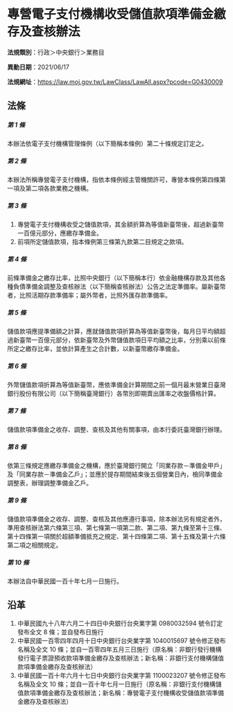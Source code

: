 # 專營電子支付機構收受儲值款項準備金繳存及查核辦法


**法規類別**：行政＞中央銀行＞業務目

**異動日期**：2021/06/17  

**法規網址**：https://law.moj.gov.tw/LawClass/LawAll.aspx?pcode=G0430009



## 法條
##### 第 1 條
本辦法依電子支付機構管理條例（以下簡稱本條例）第二十條規定訂定之。

##### 第 2 條
本辦法所稱專營電子支付機構，指依本條例經主管機關許可，專營本條例第四條第一項及第二項各款業務之機構。

##### 第 3 條
1. 專營電子支付機構收受之儲值款項，其金額折算為等值新臺幣後，超過新臺幣一百億元部分，應繳存準備金。
1. 前項所定儲值款項，指本條例第三條第九款第二目規定之款項。

##### 第 4 條
前條準備金之繳存比率，比照中央銀行（以下簡稱本行）依金融機構存款及其他各種負債準備金調整及查核辦法（以下簡稱查核辦法）公告之法定準備率。屬新臺幣者，比照活期存款準備率；屬外幣者，比照外匯存款準備率。

##### 第 5 條
儲值款項應提準備額之計算，應就儲值款項折算為等值新臺幣後，每月日平均額超過新臺幣一百億元部分，依新臺幣及外幣儲值款項日平均額之比率，分別乘以前條所定之繳存比率，並依計算產生之合計數，以新臺幣繳存準備金。

##### 第 6 條
外幣儲值款項折算為等值新臺幣，應依準備金計算期間之前一個月最末營業日臺灣銀行股份有限公司（以下簡稱臺灣銀行）各幣別即期賣出匯率之收盤價格計算。

##### 第 7 條
儲值款項準備金之收存、調整、查核及其他有關事項，由本行委託臺灣銀行辦理。

##### 第 8 條
依第三條規定應繳存準備金之機構，應於臺灣銀行開立「同業存款－準備金甲戶」及「同業存款－準備金乙戶」；並應於提存期間結束後五個營業日內，檢同準備金調整表，辦理調整準備金乙戶。

##### 第 9 條
儲值款項準備金之收存、調整、查核及其他應遵行事項，除本辦法另有規定者外，準用查核辦法第六條第三項、第七條第一項第二款、第二項、第九條至第十三條、第十四條第一項關於超額準備抵充之規定、第十四條第二項、第十五條及第十六條第二項之相關規定。

##### 第 10 條
本辦法自中華民國一百十年七月一日施行。

## 沿革
1. 中華民國九十八年六月二十四日中央銀行台央業字第 0980032594 號令訂定發布全文 8  條；並自發布日施行
1. 中華民國一百零四年四月十日中央銀行台央業字第 1040015697 號令修正發布名稱及全文 10 條；並自一百零四年五月三日施行（原名稱：非銀行發行機構發行電子票證預收款項準備金繳存及查核辦法；新名稱：非銀行支付機構儲值款項準備金繳存及查核辦法）
1. 中華民國一百十年六月十七日中央銀行台央業字第 1100023207 號令修正發布名稱及全文 10 條；並自一百十年七月一日施行（原名稱：非銀行支付機構儲值款項準備金繳存及查核辦法；新名稱：專營電子支付機構收受儲值款項準備金繳存及查核辦法）
